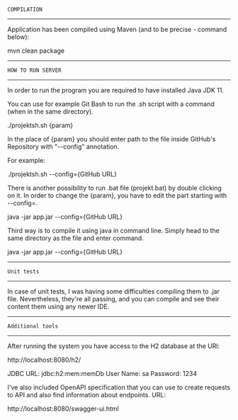 
    COMPILATION

---------------------------------------------

Application has been compiled using Maven
(and to be precise - command below):

mvn clean package

---------------------------------------------

    HOW TO RUN SERVER

---------------------------------------------

In order to run the program you are required to have installed Java JDK 11.

You can use for example Git Bash to run the .sh script with a command
(when in the same directory).

./projektsh.sh {param}

In the place of {param} you should enter path to the
file inside GitHub's Repository with "--config" annotation. 

For example:

./projektsh.sh --config={GitHub URL}


There is another possibility to run .bat file (projekt.bat) by double clicking on it.
In order to change the {param}, you have to edit the part starting with --config=.

java -jar app.jar --config={GitHub URL}


Third way is to compile it using java in command line.
Simply head to the same directory as the file and enter command.

java -jar app.jar --config={GitHub URL}

---------------------------------------------

    Unit tests

---------------------------------------------

In case of unit tests, I was having some difficulties compiling them to .jar file.
Nevertheless, they're all passing, and you can compile and see their
content them using any newer IDE.

---------------------------------------------

    Additional tools

---------------------------------------------

After running the system you have access to the H2 database at the URl:

http://localhost:8080/h2/

JDBC URL: jdbc:h2:mem:memDb
User Name: sa
Password: 1234

I've also included OpenAPI specification that you can use to create requests
to API and also find information about endpoints. URL:

http://localhost:8080/swagger-ui.html
